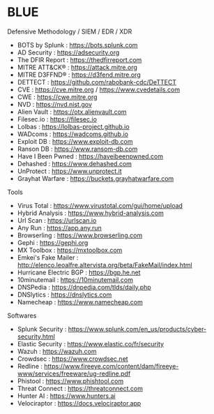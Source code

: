 # BLUE
Defensive Methodology / SIEM / EDR / XDR

 - BOTS by Splunk : https://bots.splunk.com
 - AD Security : https://adsecurity.org
 - The DFIR Report : https://thedfirreport.com
 - MITRE ATT&CK® : https://attack.mitre.org
 - MITRE D3FFND® : https://d3fend.mitre.org
 - DETTECT : https://github.com/rabobank-cdc/DeTTECT
 - CVE : https://cve.mitre.org / https://www.cvedetails.com
 - CWE : https://cwe.mitre.org
 - NVD : https://nvd.nist.gov
 - Alien Vault : https://otx.alienvault.com
 - Filesec.io : https://filesec.io
 - Lolbas : https://lolbas-project.github.io
 - WADcoms : https://wadcoms.github.io
 - Exploit DB : https://www.exploit-db.com
 - Ranson DB : https://www.ransom-db.com
 - Have I Been Pwned : https://haveibeenpwned.com
 - Dehashed : https://www.dehashed.com
 - UnProtect : https://www.unprotect.it
 - Grayhat Warfare : https://buckets.grayhatwarfare.com
 
Tools
 - Virus Total : https://www.virustotal.com/gui/home/upload
 - Hybrid Analysis : https://www.hybrid-analysis.com
 - Url Scan : https://urlscan.io
 - Any Run : https://app.any.run
 - Browserling : https://www.browserling.com
 - Gephi : https://gephi.org
 - MX Toolbox : https://mxtoolbox.com
 - Emkei's Fake Mailer : http://elenco.leoalfre.altervista.org/beta/FakeMail/index.html
 - Hurricane Electric BGP : https://bgp.he.net
 - 10minutemail : https://10minutemail.com
 - DNSPedia : https://dnpedia.com/tlds/daily.php
 - DNSlytics : https://dnslytics.com
 - Namecheap : https://www.namecheap.com

Softwares
 - Splunk Security : https://www.splunk.com/en_us/products/cyber-security.html
 - Elastic Security : https://www.elastic.co/fr/security
 - Wazuh : https://wazuh.com
 - Crowdsec : https://www.crowdsec.net
 - Redline : https://www.fireeye.com/content/dam/fireeye-www/services/freeware/ug-redline.pdf
 - Phistool : https://www.phishtool.com
 - Threat Connect : https://threatconnect.com
 - Hunter AI : https://www.hunters.ai
 - Velociraptor : https://docs.velociraptor.app

